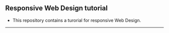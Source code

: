 ## Responsive Web Design tutorial

- This repository contains a turorial for responsive Web Design.

---






